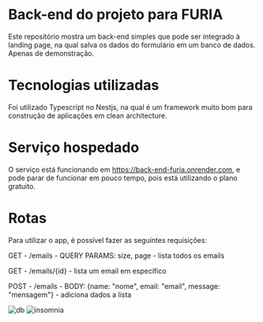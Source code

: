 # Back-end do projeto para FURIA
Este repositório mostra um back-end simples que pode ser integrado à landing page, na qual salva os dados do formulário em um banco de dados. Apenas de demonstração.

# Tecnologias utilizadas
Foi utilizado Typescript no Nestjs, na qual é um framework muito bom para construção de aplicações em clean architecture.

# Serviço hospedado
O serviço está funcionando em https://back-end-furia.onrender.com, e pode parar de funcionar em pouco tempo, pois está utilizando o plano gratuito.

# Rotas
Para utilizar o app, é possível fazer as seguintes requisições:

GET - /emails - QUERY PARAMS: size, page -  lista todos os emails

GET - /emails/{id} - lista um email em específico

POST - /emails - BODY: {name: "nome", email: "email", message: "mensagem"} - adiciona dados a lista

<img src="./public/db.jpg" title="db">
<img src="./public/insomnia.jpg" title="insomnia">